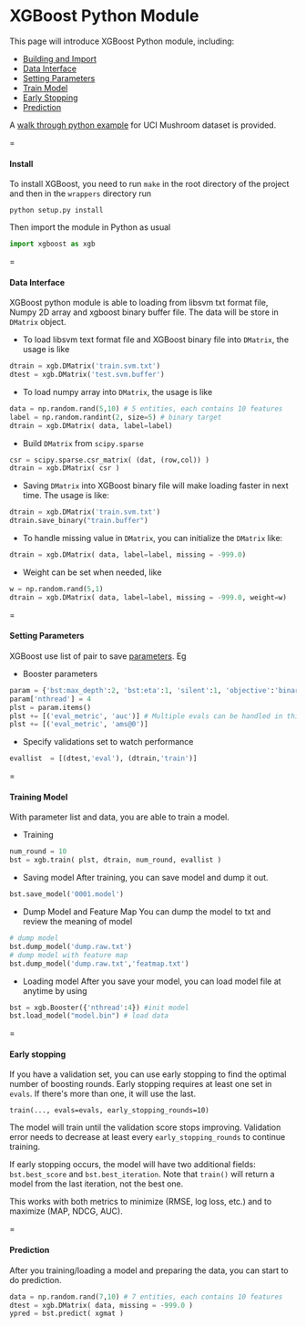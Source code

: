 XGBoost Python Module
====

This page will introduce XGBoost Python module, including:
* [Building and Import](#building-and-import)
* [Data Interface](#data-interface)
* [Setting Parameters](#setting-parameters)
* [Train Model](#training-model)
* [Early Stopping](#early-stopping)
* [Prediction](#prediction)

A [walk through python example](https://github.com/tqchen/xgboost/blob/master/demo/guide-python) for UCI Mushroom dataset is provided.

=
#### Install

To install XGBoost, you need to run `make` in the root directory of the project and then in the `wrappers` directory run 

```shell
python setup.py install
```
Then import the module in Python as usual
```python
import xgboost as xgb
```

=
#### Data Interface
XGBoost python module is able to loading from libsvm txt format file, Numpy 2D array and xgboost binary buffer file. The data will be store in ```DMatrix``` object. 

* To load libsvm text format file and XGBoost binary file into ```DMatrix```, the usage is like
```python
dtrain = xgb.DMatrix('train.svm.txt')
dtest = xgb.DMatrix('test.svm.buffer')
```
* To load numpy array into ```DMatrix```, the usage is like
```python
data = np.random.rand(5,10) # 5 entities, each contains 10 features
label = np.random.randint(2, size=5) # binary target
dtrain = xgb.DMatrix( data, label=label)
```
* Build ```DMatrix``` from ```scipy.sparse```
```python
csr = scipy.sparse.csr_matrix( (dat, (row,col)) )
dtrain = xgb.DMatrix( csr )
```
* Saving ```DMatrix``` into XGBoost binary file will make loading faster in next time. The usage is like:
```python
dtrain = xgb.DMatrix('train.svm.txt')
dtrain.save_binary("train.buffer")
``` 
* To handle missing value in ```DMatrix```, you can initialize the ```DMatrix``` like:
```python
dtrain = xgb.DMatrix( data, label=label, missing = -999.0)
``` 
* Weight can be set when needed, like
```python
w = np.random.rand(5,1)
dtrain = xgb.DMatrix( data, label=label, missing = -999.0, weight=w)
```


=
#### Setting Parameters
XGBoost use list of pair to save [parameters](parameter.md). Eg
* Booster parameters 
```python
param = {'bst:max_depth':2, 'bst:eta':1, 'silent':1, 'objective':'binary:logistic' }
param['nthread'] = 4
plst = param.items()
plst += [('eval_metric', 'auc')] # Multiple evals can be handled in this way
plst += [('eval_metric', 'ams@0')] 
```
* Specify validations set to watch performance
```python
evallist  = [(dtest,'eval'), (dtrain,'train')]
```

=
#### Training Model
With parameter list and data, you are able to train a model. 
* Training 
```python
num_round = 10
bst = xgb.train( plst, dtrain, num_round, evallist )
```
* Saving model
After training, you can save model and dump it out.
```python
bst.save_model('0001.model')
```
* Dump Model and Feature Map
You can dump the model to txt and review the meaning of model
```python
# dump model
bst.dump_model('dump.raw.txt')
# dump model with feature map
bst.dump_model('dump.raw.txt','featmap.txt')
```
* Loading model
After you save your model, you can load model file at anytime by using
```python
bst = xgb.Booster({'nthread':4}) #init model
bst.load_model("model.bin") # load data
```
=
#### Early stopping

If you have a validation set, you can use early stopping to find the optimal number of boosting rounds. Early stopping requires at least one set in `evals`. If there's more than one, it will use the last.

`train(..., evals=evals, early_stopping_rounds=10)`

The model will train until the validation score stops improving. Validation error needs to decrease at least every `early_stopping_rounds` to continue training. 

If early stopping occurs, the model will have two additional fields: `bst.best_score` and `bst.best_iteration`. Note that `train()` will return a model from the last iteration, not the best one.

This works with both metrics to minimize (RMSE, log loss, etc.) and to maximize (MAP, NDCG, AUC).

=
#### Prediction
After you training/loading a model and preparing the data, you can start to do prediction.
```python
data = np.random.rand(7,10) # 7 entities, each contains 10 features
dtest = xgb.DMatrix( data, missing = -999.0 )
ypred = bst.predict( xgmat )
```
